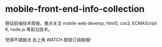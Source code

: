 mobile-front-end-info-collection
================================

移动前端技术周报，重点关注 mobile web develop, html5, css3, ECMAScript 6, node.js 等前沿技术。

觉得不错就点 右上角 WATCH 按钮订阅我哦!
